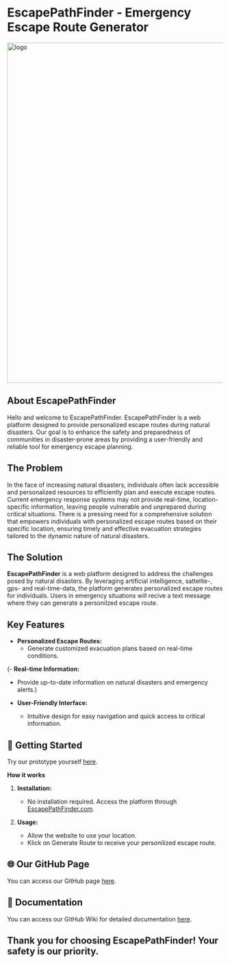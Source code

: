 # EscapePathFinder - Emergency Escape Route Generator
<img width="793" alt="logo" src="https://github.com/Real-Projects-Digitalization/ss22-gpteam/assets/128691569/2419c382-0e3b-420a-a140-fd824dcba9de">

## About EscapePathFinder
Hello and welcome to EscapePathFinder. EscapePathFinder is a web platform designed to provide personalized escape routes during natural disasters. Our goal is to enhance the safety and preparedness of communities in disaster-prone areas by providing a user-friendly and reliable tool for emergency escape planning.
## The Problem
In the face of increasing natural disasters, individuals often lack accessible and personalized resources to efficiently plan and execute escape routes. Current emergency response systems may not provide real-time, location-specific information, leaving people vulnerable and unprepared during critical situations. There is a pressing need for a comprehensive solution that empowers individuals with personalized escape routes based on their specific location, ensuring timely and effective evacuation strategies tailored to the dynamic nature of natural disasters.
## The Solution
**EscapePathFinder** is a web platform designed to address the challenges posed by natural disasters. By leveraging artificial intelligence, sattelite-, gps- and real-time-data, the platform generates personalized escape routes for individuals. Users in emergency situations will recive a text message where they can generate a personilzed escape route.
## Key Features
- **Personalized Escape Routes:**
  - Generate customized evacuation plans based on real-time conditions.

(- **Real-time Information:**
  - Provide up-to-date information on natural disasters and emergency alerts.)

- **User-Friendly Interface:**
  - Intuitive design for easy navigation and quick access to critical information.

## 🚀 Getting Started
Try our prototype yourself [here]().

**How it works**
1. **Installation:**
   - No installation required. Access the platform through [EscapePathFinder.com](https://www.EscapePathFinder.com).

2. **Usage:**
   - Allow the website to use your location.
   - Klick on Generate Route to receive your personilized escape route.
## 🌐 Our GitHub Page
You can access our GitHub page [here]().
## 📝 Documentation
You can access our GitHub Wiki for detailed documentation [here](https://github.com/Real-Projects-Digitalization/ss22-gpteam/wiki).

## Thank you for choosing EscapePathFinder! Your safety is our priority.

